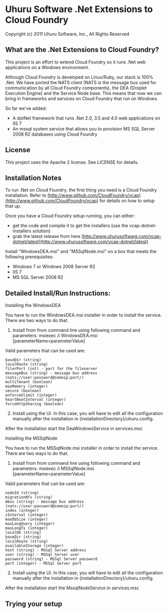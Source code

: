 Uhuru Software .Net Extensions to Cloud Foundry
===============================================

Copyright (c) 2011 Uhuru Software, Inc., All Rights Reserved

What are the .Net Extensions to Cloud Foundry?
----------------------------------------------

This project is an effort to extend Cloud Foundry so it runs .Net web applications on a Windows environment.

Although Cloud Foundry is developed on Linux/Ruby, our stack is 100% .Net. We have ported the NATS client (NATS is the message bus used for communication by all Cloud Foundry components), the DEA (Droplet Execution Engine) and the Service Node base. This means that now we can bring in frameworks and services on Cloud Foundry that run on Windows.

So far we've added:

* A dotNet framework that runs .Net 2.0, 3.5 and 4.0 web applications on IIS 7
* An mssql system service that allows you to provision MS SQL Server 2008 R2 databases using Cloud Foundry

License
-------

This project uses the Apache 2 license.  See LICENSE for details.

Installation Notes
------------------

To run .Net on Cloud Foundry, the first thing you need is a Cloud Foundry installation. Refer to [http://www.github.com/CloudFoundry/vcap](http://www.github.com/CloudFoundry/vcap) for details on how to setup that up.

Once you have a Cloud Foundry setup running, you can either:

* get the code and compile it to get the installers (use the vcap-dotnet-installers solution)
* grab the latest release from here [http://www.uhurusoftware.com/vcap-dotnet/latest](http://www.uhurusoftware.com/vcap-dotnet/latest)

Install "WindowsDEA.msi" and "MSSqlNode.msi" on a box that meets the following prerequisites:

* Windows 7 or Windows 2008 Server R2
* IIS 7
* MS SQL Server 2008 R2

Detailed Install/Run Instructions:
----------------------------------

Installing the WindowsDEA

You have to run the WindowsDEA.msi installer in order to install the service. There are two ways to do that.

1. Install from from command line using following command and parameters: msiexec /i WindowsDEA.msi [parameterName=parameterValue]

Valid parameters that can be used are: 
	
	baseDir (string)
	localRoute (string)
	filerPort (int) - port for the fileserver
	messageBus (string) - message bus address (nats://user:password@someip:port/)
	multiTenant (boolean)
	maxMemory (integer)
	secure (boolean)
	enforceUlimit (integer)
	heartBeatInterval (integer)
	forceHttpSharing (boolean)

2. Install using the UI. In this case, you will have to edit all the configuration manually after the installation in {installationDirectory}/uhuru.config.

After the installation start the DeaWindowsService in services.msc

Installing the MSSqlNode

You have to run the MSSqlNode.msi installer in order to install the service. There are two ways to do that.

1. Install from from command line using following command and parameters: msiexec /i MSSqlNode.msi [parameterName=parameterValue]

Valid parameters that can be used are: 

	nodeId (string)
	migrationNfs (string)
	mbus (string) - message bus address (nats://user:password@someip:port/)
	index (integer)
	zInterval (integer)
	maxDbSize (integer)
	maxLongQuery (integer)
	maxLongTx (integer)
	localDb (string)
	baseDir (string)
	localRoute (string)
	availableStorage (integer)
	host (string) - MSSql Server address
	user (string) - MSSql Server user
	password (string) - MSSql Server password
	port (integer) - MSSql Server port

2. Install using the UI. In this case, you will have to edit all the configuration manually after the installation in {installationDirectory}/uhuru.config.

After the installation start the MssqlNodeService in services.msc

Trying your setup
-----------------

